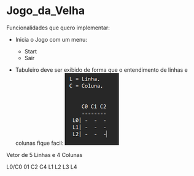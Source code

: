 # Jogo_da_Velha
 Funcionalidades que quero implementar:

- Inicia o Jogo com um menu:
  - Start
  - Sair

- Tabuleiro deve ser exibido de forma que o entendimento de linhas e colunas fique facil:
  ![img.png](img.png)
  
Vetor de 5 Linhas e 4 Colunas


L0/C0 01 C2 C4
L1
L2
L3
L4